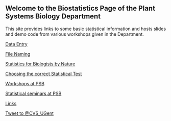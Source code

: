 ## Welcome to the Biostatistics Page of the Plant Systems Biology Department

This site provides links to some basic statistical information and hosts slides and demo code from various workshops given in the Department.

[Data Entry](data_entry.md)

[File Naming](FileNaming.md)

[Statistics for Biologists by Nature](NaturePapers.md)

[Choosing the correct Statistical Test](StatTest.md)

[Workshops at PSB](workshops.md)

[Statistical seminars at PSB](seminars.md)

[Links](links.md)


<a href="https://twitter.com/intent/tweet?screen_name=CVS_UGent&ref_src=twsrc%5Etfw" class="twitter-mention-button" data-show-count="false">Tweet to @CVS_UGent</a><script async src="https://platform.twitter.com/widgets.js" charset="utf-8"></script>
